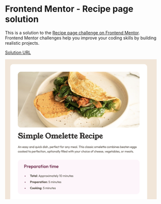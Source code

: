 # Frontend Mentor - Recipe page solution

This is a solution to the [Recipe page challenge on Frontend Mentor](https://www.frontendmentor.io/challenges/recipe-page-KiTsR8QQKm). Frontend Mentor challenges help you improve your coding skills by building realistic projects. 

[Solution URL](https://korno-no.github.io/recipe-page/)

<img src="screenshot.png" alt="Recipe Page" width="500"/>

